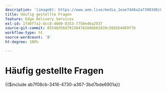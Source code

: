 ```yaml
---
description: '[image0]: https://www.aem.live/media_1eae7d48a2a73903d8c880cb8cf2dcfad47f73291.png#width=1600&height=1200'
title: Häufig gestellte Fragen
feature: Edge Delivery Services
exl-id: 1fd0f7a2-dcc8-4600-8353-7750ed6a2937
source-git-commit: 05548d56d791584781606b02839c5602b4469f7b
workflow-type: ht
source-wordcount: '8'
ht-degree: 100%

---
```


# Häufig gestellte Fragen

{{$include ab7f08cb-3416-4730-a367-3bd7bde6901a}}
